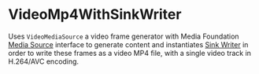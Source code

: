 # VideoMp4WithSinkWriter

Uses `VideoMediaSource` a video frame generator with Media Foundation [Media Source](https://learn.microsoft.com/en-us/windows/win32/medfound/media-sources) interface to generate content and instantiates [Sink Writer](https://learn.microsoft.com/en-us/windows/win32/medfound/sink-writer) in order to write these frames as a video MP4 file, with a single video track in H.264/AVC encoding.
